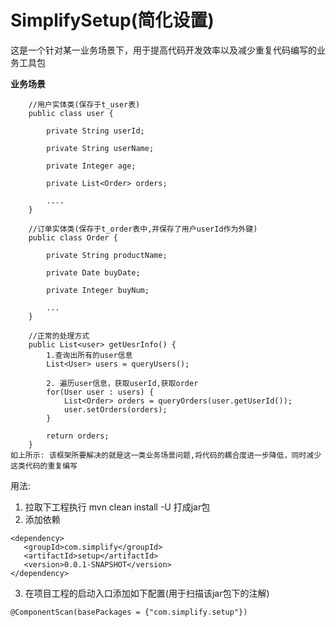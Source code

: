 # SimplifySetup(简化设置)
这是一个针对某一业务场景下，用于提高代码开发效率以及减少重复代码编写的业务工具包

**业务场景**
```$xslt  
    //用户实体类(保存于t_user表)
    public class user {
    
        private String userId;
            
        private String userName;
        
        private Integer age;
        
        private List<Order> orders;
        
        ....
    }
    
    //订单实体类(保存于t_order表中,并保存了用户userId作为外键)
    public class Order {
        
        private String productName;
        
        private Date buyDate;
        
        private Integer buyNum;
        
        ...
    }
    
    //正常的处理方式
    public List<user> getUesrInfo() {
        1.查询出所有的user信息
        List<User> users = queryUsers();
        
        2. 遍历user信息，获取userId,获取order
        for(User user : users) {
            List<Order> orders = queryOrders(user.getUserId());
            user.setOrders(orders);
        }
        
        return orders;
    }
如上所示: 该框架所要解决的就是这一类业务场景问题,将代码的耦合度进一步降低，同时减少这类代码的重复编写
```

用法:
1. 拉取下工程执行  mvn clean install -U 打成jar包
2.  添加依赖
```$xslt
<dependency>
   <groupId>com.simplify</groupId>
   <artifactId>setup</artifactId>
   <version>0.0.1-SNAPSHOT</version>
</dependency>

```
3. 在项目工程的启动入口添加如下配置(用于扫描该jar包下的注解)
```$xslt
@ComponentScan(basePackages = {"com.simplify.setup"})
```
